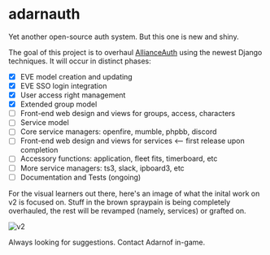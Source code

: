 # adarnauth
Yet another open-source auth system. But this one is new and shiny.

The goal of this project is to overhaul [AllianceAuth](https://github.com/R4stl1n/allianceauth) using the newest Django techniques. It will occur in distinct phases:

- [x] EVE model creation and updating
- [x] EVE SSO login integration
- [x] User access right management
- [x] Extended group model
- [ ] Front-end web design and views for groups, access, characters
- [ ] Service model
- [ ] Core service managers: openfire, mumble, phpbb, discord
- [ ] Front-end web design and views for services      <-- first release upon completion
- [ ] Accessory functions: application, fleet fits, timerboard, etc
- [ ] More service managers: ts3, slack, ipboard3, etc
- [ ] Documentation and Tests (ongoing)

For the visual learners out there, here's an image of what the inital work on v2 is focused on. Stuff in the brown spraypain is being completely overhauled, the rest will be revamped (namely, services) or grafted on.

![v2](https://camo.githubusercontent.com/f144a7ed9152ca1154a8622d4a55f8e49f79a010/687474703a2f2f692e696d6775722e636f6d2f554c79704841332e706e67)

Always looking for suggestions. Contact Adarnof in-game.
